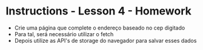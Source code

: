# Instructions - Lesson 4 - Homework

- Crie uma página que complete o endereço baseado no cep digitado
- Para tal, será necessário utilizar o fetch
- Depois utilize as API's de storage do navegador para salvar esses dados